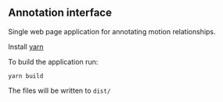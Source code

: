 ## Annotation interface

Single web page application for annotating motion relationships.

Install [yarn](https://yarnpkg.com/en/docs/install)

To build the application run:

```
yarn build
```

The files will be written to `dist/`
